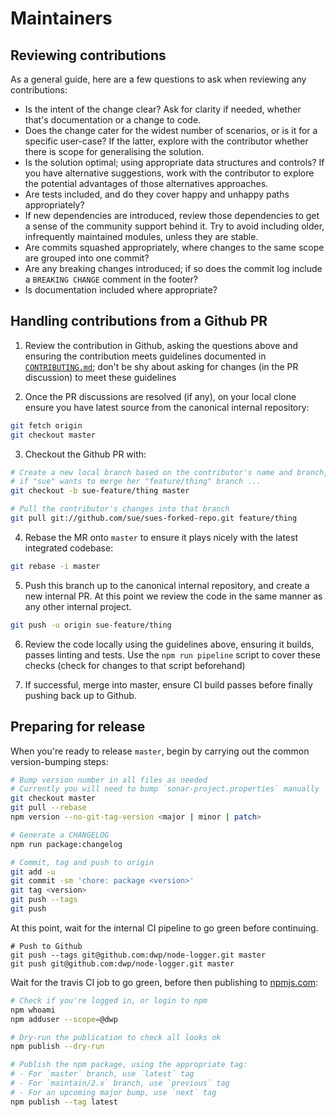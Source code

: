 # Maintainers

## Reviewing contributions

As a general guide, here are a few questions to ask when reviewing any contributions:

* Is the intent of the change clear? Ask for clarity if needed, whether that's documentation or a change to code.
* Does the change cater for the widest number of scenarios, or is it for a specific user-case? If the latter, explore with the contributor whether there is scope for generalising the solution.
* Is the solution optimal; using appropriate data structures and controls? If you have alternative suggestions, work with the contributor to explore the potential advantages of those alternatives approaches.
* Are tests included, and do they cover happy and unhappy paths appropriately?
* If new dependencies are introduced, review those dependencies to get a sense of the community support behind it. Try to avoid including older, infrequently maintained modules, unless they are stable.
* Are commits squashed appropriately, where changes to the same scope are grouped into one commit?
* Are any breaking changes introduced; if so does the commit log include a `BREAKING CHANGE` comment in the footer?
* Is documentation included where appropriate?

## Handling contributions from a Github PR

1. Review the contribution in Github, asking the questions above and ensuring the contribution meets guidelines documented in [`CONTRIBUTING.md`](CONTRIBUTING.md); don't be shy about asking for changes (in the PR discussion) to meet these guidelines

2. Once the PR discussions are resolved (if any), on your local clone ensure you have latest source from the canonical internal repository:

```bash
git fetch origin
git checkout master
```

3. Checkout the Github PR with:

```bash
# Create a new local branch based on the contributor's name and branch, e.g.
# if "sue" wants to merge her "feature/thing" branch ...
git checkout -b sue-feature/thing master

# Pull the contributor's changes into that branch
git pull git://github.com/sue/sues-forked-repo.git feature/thing
```

4. Rebase the MR onto `master` to ensure it plays nicely with the latest integrated codebase:

```bash
git rebase -i master
```

5. Push this branch up to the canonical internal repository, and create a new internal PR. At this point we review the code in the same manner as any other internal project.

```bash
git push -u origin sue-feature/thing
```

6. Review the code locally using the guidelines above, ensuring it builds, passes linting and tests. Use the `npm run pipeline` script to cover these checks (check for changes to that script beforehand)

7. If successful, merge into master, ensure CI build passes before finally pushing back up to Github.

## Preparing for release

When you're ready to release `master`, begin by carrying out the common version-bumping steps:

```bash
# Bump version number in all files as needed
# Currently you will need to bump `sonar-project.properties` manually
git checkout master
git pull --rebase
npm version --no-git-tag-version <major | minor | patch>

# Generate a CHANGELOG
npm run package:changelog

# Commit, tag and push to origin
git add -u
git commit -sm 'chore: package <version>'
git tag <version>
git push --tags
git push
```

At this point, wait for the internal CI pipeline to go green before continuing.

```
# Push to Github
git push --tags git@github.com:dwp/node-logger.git master
git push git@github.com:dwp/node-logger.git master
```

Wait for the travis CI job to go green, before then publishing to [npmjs.com](https://npmjs.com/):

```bash
# Check if you're logged in, or login to npm
npm whoami
npm adduser --scope=@dwp

# Dry-run the publication to check all looks ok
npm publish --dry-run

# Publish the npm package, using the appropriate tag:
# - For `master` branch, use `latest` tag
# - For `maintain/2.x` branch, use `previous` tag
# - For an upcoming major bump, use `next` tag
npm publish --tag latest
```
